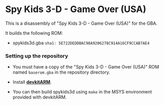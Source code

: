 # Spy Kids 3-D - Game Over (USA)

This is a disassembly of "Spy Kids 3-D - Game Over (USA)" for the GBA.

It builds the following ROM:
* spykids3d.gba `sha1: 5E722DEDDBAC98A9206278C914A16CF9CCAB7AE4`

### Setting up the repository

* You must have a copy of the "Spy Kids 3-D - Game Over (USA)" ROM named `baserom.gba` in the repository directory.

* Install [**devkitARM**](http://devkitpro.org/wiki/Getting_Started/devkitARM).

* You can then build spykids3d using `make` in the MSYS environment provided with devkitARM.
